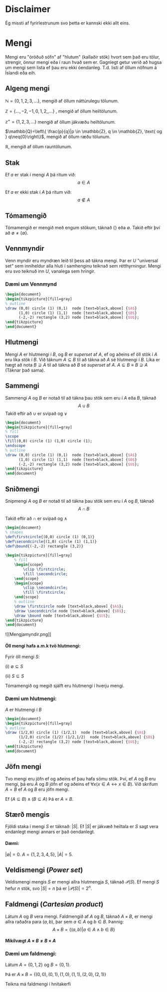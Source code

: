 # Disclaimer
Ég missti af fyrirlestrunum svo þetta er kannski ekki allt eins.

# Mengi
Mengi eru "óröðuð söfn" af "hlutum" (kallaðir stök) hvort sem það eru tölur, strengir, önnur mengi eða í raun hvað sem er. Gagnlegt getur verið að hugsa um mengi sem lista ef þau eru ekki óendanleg. T.d. listi af öllum nöfnum á Íslandi eða eih.

## Algeng mengi
$\mathbb{N} = \{0,1,2,3,\dots\}$, mengið af öllum náttúrulegu tölunum.

$\mathbb{Z} = \{\dots,-2,-1,0,1,2,,\dots\}$ , mengið af öllum heiltölunum.

$\mathbb{z^+} = \{1,2,3,\dots\}$  mengið af öllum jákvæðu heiltölunum.

$\mathbb{Q}=\left\{ \frac{p}{q}|p \in \mathbb{Z}, q \in \mathbb{Z}, \text{ og } q\neq{0}\right\}$, mengið af öllum ræðu tölunum.

$\mathbb{R}$, mengið af öllum rauntölunum.

## Stak
Ef $a$ er stak í mengi $A$ þá ritum við:
$$a\in A$$

Ef $a$ er ekki stak í $A$ þá ritum við: 
$$a\notin A$$

## Tómamengið
Tómamengið er mengið með engum stökum, táknað $\{ \}$ eða $\emptyset$. Takið eftir því að $\emptyset \neq \{\emptyset\}$.

## Vennmyndir
Venn myndir eru myndræn leið til þess að tákna mengi. Þar er $U$ "universal set" sem inniheldur alla hluti í samhenginu teiknað sem rétthyrningur. Mengi eru svo teiknuð inn $U$, vanalega sem hringir.

### Dæmi um Vennmynd
```tikz
\begin{document}
\begin{tikzpicture}[fill=gray]
% outline
\draw (0,0) circle (1) (0,1)  node [text=black,above] {$A$}
      (1,0) circle (1) (1,1)  node [text=black,above] {$B$}
      (-2,-2) rectangle (3,2) node [text=black,above] {$U$};
\end{tikzpicture}
\end{document}
```


## Hlutmengi
Mengi $A$ er hlutmengi í $B$, og $B$ er *superset* af $A$, ef og aðeins ef öll stök í $A$ eru líka stök í $B$. Við táknum $A\subseteq B$ til að tákna að $A$ sé hlutmengi í $B$. Líka er hægt að nota $B \supseteq A$ til að tákna að $B$ sé *superset* af $A$. $A\subseteq B \equiv B \supseteq A$ (Táknar það sama).

## Sammengi
Sammengi $A$ og $B$ er notað til að tákna þau stök sem eru í $A$ eða $B$, táknað 
$$
A \cup B
$$
Takið eftir að $\cup$ er svipað og $\lor$
```tikz
\begin{document}
\begin{tikzpicture}[fill=gray]
% fill
\scope
\fill(0,0) circle (1) (1,0) circle (1);
\endscope
% outline
\draw (0,0) circle (1) (0,1)  node [text=black,above] {$A$}
      (1,0) circle (1) (1,1)  node [text=black,above] {$B$}
      (-2,-2) rectangle (3,2) node [text=black,above] {$U$};
\end{tikzpicture}
\end{document}
```

## Sniðmengi
Snipmengi $A$ og $B$ er notað til að tákna þau stök sem eru í $A$ og $B$, táknað 
$$
A\cap B
$$

Takið eftir að $\cap$ er svipað og $\land$
```tikz
\begin{document}
% shapes
\def\firstcircle{(0,0) circle (1) (0,1)}
\def\secondcircle{(1,0) circle (1) (1,1)}
\def\bound{(-2,-2) rectangle (3,2)}
    
\begin{tikzpicture}[fill=gray]
	% fill
    \begin{scope}
        \clip \firstcircle;
        \fill \secondcircle;
    \end{scope}
    \begin{scope}
        \clip \secondcircle;
        \fill \firstcircle;
    \end{scope}
    % outline
    \draw \firstcircle node [text=black,above] {$A$};
    \draw \secondcircle node [text=black,above] {$B$};
    \draw \bound node [text=black,above] {$U$};
\end{tikzpicture}
\end{document}
```
![[Mengjamyndir.png]]

#### Öll mengi hafa a.m.k tvö hlutmengi:
Fyrir öll mengi $S$:

(i)    $\emptyset \subseteq S$

(ii)    $S\subseteq S$

Tómamengið og megið sjálft eru hlutmengi í hverju mengi.

### Dæmi um hlutmengi:
$A$ er hlutmengi í $B$
```tikz
\begin{document}
\begin{tikzpicture}[fill=gray]
% outline
\draw (1/2,0) circle (1) (1/2,1)  node [text=black,above] {$A$}
      (1/2,0) circle (1/2) (1/2,1/2)  node [text=black,above] {$B$}
      (-2,-2) rectangle (3,2) node [text=black,above] {$U$};
\end{tikzpicture}
\end{document}
```


## Jöfn mengi
Tvo mengi eru jöfn ef og aðeins ef þau hafa sömu stök. 
Því, ef $A$ og $B$ eru mengi, þá eru $A$ og $B$ jöfn ef og aðeins ef $\forall x(x\in A \leftrightarrow x \in B)$. 
Við skrifum $A=B$ ef $A$ og $B$ eru jöfn mengi.

Ef $(A \subseteq B) \land (B \subseteq A)$ Þá er $A=B$.

## Stærð mengis
Fjöldi staka í mengi $S$ er táknað: $|S|$. Ef $|S|$ er jákvæð heiltala er $S$ sagt vera endanlegt mengi annars er það óendanlegt.

#### Dæmi:
$|\emptyset| = 0$.
$A=\{ 1,2,3,4,5 \}$, $|A| = 5$.


## Veldismengi (*Power set*)
Veldismengi mengis $S$ er mengi allra hlutmengja $S$, táknað $\mathcal{P}(S)$.
Ef mengi $S$ hefur $n$ stök, svo $|S|=n$ þá er $|\mathcal{P}(S)|=2^n$.

## Faldmengi (*Cartesian product*)
Látum $A$ og $B$ vera mengi. Faldmengið af $A$ og $B$, táknað $A\times B$, er mengi allra raðaðra para $(a,b)$, þar sem $a\in A$ og $b\in B$. Þannig:
$$A\times B = \{ (a,b)|a\in A\land b\in B \}$$

#### Mikilvægt $A\times B \neq B\times A$

### Dæmi um faldmengi:
Látum $A = \{ 0,1,2 \}$ og $B = \{ 0,1 \}$. 

Þá er $A \times B = \{ (0,0),(0,1),(1,0),(1,1),(2,0),(2,1) \}$

Teikna má faldmengi í hnitakerfi